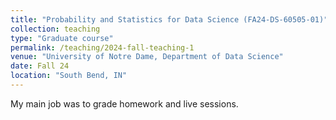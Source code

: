 ```yaml
---
title: "Probability and Statistics for Data Science (FA24-DS-60505-01)"
collection: teaching
type: "Graduate course"
permalink: /teaching/2024-fall-teaching-1
venue: "University of Notre Dame, Department of Data Science"
date: Fall 24
location: "South Bend, IN"
---
```


My main job was to grade homework and live sessions.

<!--Heading 1-->
<!--======-->
<!---->
<!--Heading 2-->
<!--======-->
<!---->
<!--Heading 3-->
<!--======-->

